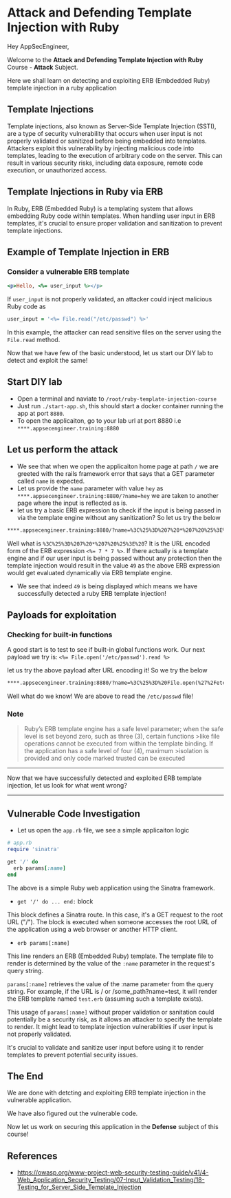 # Attack and Defending Template Injection with Ruby

Hey AppSecEngineer,

Welcome to the **Attack and Defending Template Injection with Ruby** Course - **Attack** Subject.

Here we shall learn on detecting and exploiting ERB (Embdedded Ruby) template injection in a ruby application

## Template Injections

Template injections, also known as Server-Side Template Injection (SSTI), are a type of security vulnerability that occurs when user input is not properly validated or sanitized before being embedded into templates. Attackers exploit this vulnerability by injecting malicious code into templates, leading to the execution of arbitrary code on the server. This can result in various security risks, including data exposure, remote code execution, or unauthorized access.

## Template Injections in Ruby via ERB

In Ruby, ERB (Embedded Ruby) is a templating system that allows embedding Ruby code within templates. When handling user input in ERB templates, it's crucial to ensure proper validation and sanitization to prevent template injections.

## Example of Template Injection in ERB

### Consider a vulnerable ERB template

```ruby
<p>Hello, <%= user_input %></p>
```

If `user_input` is not properly validated, an attacker could inject malicious Ruby code as

```ruby
user_input = '<%= File.read("/etc/passwd") %>'
```

In this example, the attacker can read sensitive files on the server using the `File.read` method.

Now that we have few of the basic understood, let us start our DIY lab to detect and exploit the same!

## Start DIY lab

- Open a terminal and naviate to `/root/ruby-template-injection-course`
- Just run `./start-app.sh`, this should start a docker container running the app at port `8880`.
- To open the applicaiton, go to your lab url at port 8880 i.e `****.appsecengineer.training:8880`

## Let us perform the attack

- We see that when we open the applicaiton home page at path `/` we are greeted with the rails framework error that says that a GET parameter called `name` is expected.
- Let us provide the `name` parameter with value `hey` as `****.appsecengineer.training:8880/?name=hey` we are taken to another page where the input is reflected as is.
- let us try a basic ERB expression to check if the input is being passed in via the template engine without any sanitization?
So let us try the below

```txt
****.appsecengineer.training:8880/?name=%3C%25%3D%207%20*%207%20%25%3E%20
```

Well what is `%3C%25%3D%207%20*%207%20%25%3E%20`? It is the URL encoded form of the ERB expression `<%= 7 * 7 %>`. If there actually is a template engine and if our user input is being passed without any protection then the template injection would result in the value `49` as the above ERB expression would get evaluated dynamically via ERB template engine.

- We see that indeed `49` is being displayed which means we have successfully detected a ruby ERB template injection!

## Payloads for exploitation

### Checking for built-in functions

A good start is to test to see if built-in global functions work.  Our next payload we try is: `<%= File.open('/etc/passwd').read %>`

let us try the above payload after URL encoding it! So we try the below

```txt
****.appsecengineer.training:8880/?name=%3C%25%3D%20File.open(%27%2Fetc%2Fpasswd%27).read%20%25%3E
```

Well what do we know! We are above to read the `/etc/passwd` file!

### **Note**

>Ruby’s ERB template engine has a safe level parameter; when the safe level is set beyond zero, such as three (3), certain functions >like file operations cannot be executed from within the template binding.  If the application has a safe level of four (4), maximum >isolation is provided and only code marked trusted can be executed

---
Now that we have successfully detected and exploited ERB template injection, let us look for what went wrong?

---

## Vulnerable Code Investigation

- Let us open the `app.rb` file, we see a simple applicaiton logic

```rb
# app.rb
require 'sinatra'

get '/' do
  erb params[:name]
end

```

The above is a simple Ruby web application using the Sinatra framework.

- `get '/' do ... end:` block

This block defines a Sinatra route. In this case, it's a GET request to the root URL ("/").
The block is executed when someone accesses the root URL of the application using a web browser or another HTTP client.

- `erb params[:name]`

This line renders an ERB (Embedded Ruby) template. The template file to render is determined by the value of the `:name` parameter in the request's query string.

`params[:name]` retrieves the value of the :name parameter from the query string. For example, if the URL is / or /some_path?name=test, it will render the ERB template named `test.erb` (assuming such a template exists).

This usage of `params[:name]` without proper validation or sanitation could potentially be a security risk, as it allows an attacker to specify the template to render. It might lead to template injection vulnerabilities if user input is not properly validated.

It's crucial to validate and sanitize user input before using it to render templates to prevent potential security issues.

## The End

We are done with detcting and exploiting ERB template injection in the vulnerable application.

We have also figured out the vulnerable code.

Now let us work on securing this application in the **Defense** subject of this course!

## References

- <https://owasp.org/www-project-web-security-testing-guide/v41/4-Web_Application_Security_Testing/07-Input_Validation_Testing/18-Testing_for_Server_Side_Template_Injection>

